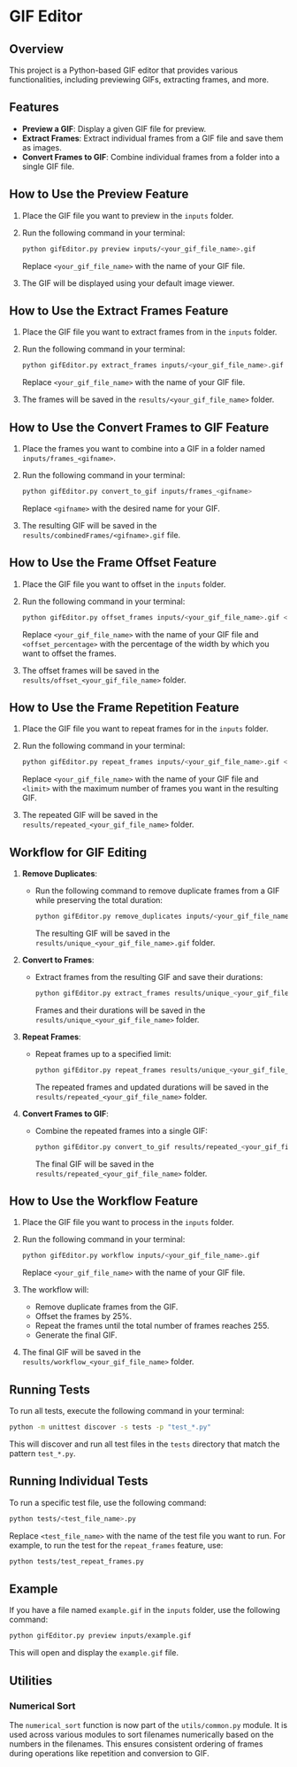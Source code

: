 # GIF Editor

## Overview
This project is a Python-based GIF editor that provides various functionalities, including previewing GIFs, extracting frames, and more.

## Features
- **Preview a GIF**: Display a given GIF file for preview.
- **Extract Frames**: Extract individual frames from a GIF file and save them as images.
- **Convert Frames to GIF**: Combine individual frames from a folder into a single GIF file.

## How to Use the Preview Feature

1. Place the GIF file you want to preview in the `inputs` folder.
2. Run the following command in your terminal:

   ```bash
   python gifEditor.py preview inputs/<your_gif_file_name>.gif
   ```

   Replace `<your_gif_file_name>` with the name of your GIF file.

3. The GIF will be displayed using your default image viewer.

## How to Use the Extract Frames Feature

1. Place the GIF file you want to extract frames from in the `inputs` folder.
2. Run the following command in your terminal:

   ```bash
   python gifEditor.py extract_frames inputs/<your_gif_file_name>.gif
   ```

   Replace `<your_gif_file_name>` with the name of your GIF file.

3. The frames will be saved in the `results/<your_gif_file_name>` folder.

## How to Use the Convert Frames to GIF Feature

1. Place the frames you want to combine into a GIF in a folder named `inputs/frames_<gifname>`.
2. Run the following command in your terminal:

   ```bash
   python gifEditor.py convert_to_gif inputs/frames_<gifname>
   ```

   Replace `<gifname>` with the desired name for your GIF.

3. The resulting GIF will be saved in the `results/combinedFrames/<gifname>.gif` file.

## How to Use the Frame Offset Feature

1. Place the GIF file you want to offset in the `inputs` folder.
2. Run the following command in your terminal:

   ```bash
   python gifEditor.py offset_frames inputs/<your_gif_file_name>.gif <offset_percentage>
   ```

   Replace `<your_gif_file_name>` with the name of your GIF file and `<offset_percentage>` with the percentage of the width by which you want to offset the frames.

3. The offset frames will be saved in the `results/offset_<your_gif_file_name>` folder.

## How to Use the Frame Repetition Feature

1. Place the GIF file you want to repeat frames for in the `inputs` folder.
2. Run the following command in your terminal:

   ```bash
   python gifEditor.py repeat_frames inputs/<your_gif_file_name>.gif <limit>
   ```

   Replace `<your_gif_file_name>` with the name of your GIF file and `<limit>` with the maximum number of frames you want in the resulting GIF.

3. The repeated GIF will be saved in the `results/repeated_<your_gif_file_name>` folder.

## Workflow for GIF Editing

1. **Remove Duplicates**:
   - Run the following command to remove duplicate frames from a GIF while preserving the total duration:

     ```bash
     python gifEditor.py remove_duplicates inputs/<your_gif_file_name>.gif
     ```

     The resulting GIF will be saved in the `results/unique_<your_gif_file_name>.gif` folder.

2. **Convert to Frames**:
   - Extract frames from the resulting GIF and save their durations:

     ```bash
     python gifEditor.py extract_frames results/unique_<your_gif_file_name>.gif
     ```

     Frames and their durations will be saved in the `results/unique_<your_gif_file_name>` folder.

3. **Repeat Frames**:
   - Repeat frames up to a specified limit:

     ```bash
     python gifEditor.py repeat_frames results/unique_<your_gif_file_name>.gif <limit>
     ```

     The repeated frames and updated durations will be saved in the `results/repeated_<your_gif_file_name>` folder.

4. **Convert Frames to GIF**:
   - Combine the repeated frames into a single GIF:

     ```bash
     python gifEditor.py convert_to_gif results/repeated_<your_gif_file_name>/repeated_frames
     ```

     The final GIF will be saved in the `results/repeated_<your_gif_file_name>` folder.

## How to Use the Workflow Feature

1. Place the GIF file you want to process in the `inputs` folder.
2. Run the following command in your terminal:

   ```bash
   python gifEditor.py workflow inputs/<your_gif_file_name>.gif
   ```

   Replace `<your_gif_file_name>` with the name of your GIF file.

3. The workflow will:
   - Remove duplicate frames from the GIF.
   - Offset the frames by 25%.
   - Repeat the frames until the total number of frames reaches 255.
   - Generate the final GIF.

4. The final GIF will be saved in the `results/workflow_<your_gif_file_name>` folder.

## Running Tests

To run all tests, execute the following command in your terminal:

```bash
python -m unittest discover -s tests -p "test_*.py"
```

This will discover and run all test files in the `tests` directory that match the pattern `test_*.py`.

## Running Individual Tests

To run a specific test file, use the following command:

```bash
python tests/<test_file_name>.py
```

Replace `<test_file_name>` with the name of the test file you want to run. For example, to run the test for the `repeat_frames` feature, use:

```bash
python tests/test_repeat_frames.py
```

## Example

If you have a file named `example.gif` in the `inputs` folder, use the following command:

```bash
python gifEditor.py preview inputs/example.gif
```

This will open and display the `example.gif` file.

## Utilities

### Numerical Sort
The `numerical_sort` function is now part of the `utils/common.py` module. It is used across various modules to sort filenames numerically based on the numbers in the filenames. This ensures consistent ordering of frames during operations like repetition and conversion to GIF.